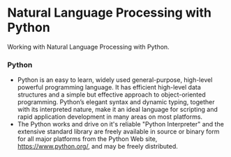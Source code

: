 # Natural Language Processing with Python
Working with Natural Language Processing with Python.

### Python
- Python is an easy to learn, widely used general-purpose, high-level powerful programming language. It has efficient high-level data structures and a simple but effective approach to object-oriented programming. Python’s elegant syntax and dynamic typing, together with its interpreted nature, make it an ideal language for scripting and rapid application development in many areas on most platforms.
- The Python works and drive on it's reliable "Python Interpreter" and the extensive standard library are freely available in source or binary form for all major platforms from the Python Web site, https://www.python.org/, and may be freely distributed.
